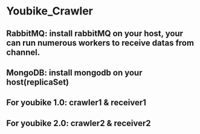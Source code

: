 # Youbike_Crawler
## RabbitMQ: install rabbitMQ on your host, your can run numerous workers to receive datas from channel.
## MongoDB: install mongodb on your host(replicaSet)

## For youbike 1.0: crawler1 & receiver1
## For youbike 2.0: crawler2 & receiver2
